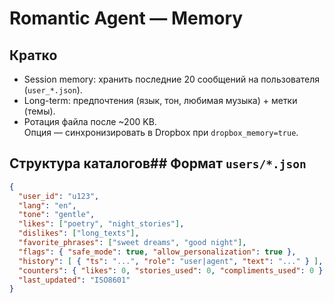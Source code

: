 # Romantic Agent — Memory

## Кратко
- Session memory: хранить последние 20 сообщений на пользователя (`user_*.json`).
- Long-term: предпочтения (язык, тон, любимая музыка) + метки (темы).
- Ротация файла после ~200 KB.  
  Опция — синхронизировать в Dropbox при `dropbox_memory=true`.

## Структура каталогов## Формат `users/*.json`
```json
{
  "user_id": "u123",
  "lang": "en",
  "tone": "gentle",
  "likes": ["poetry", "night_stories"],
  "dislikes": ["long_texts"],
  "favorite_phrases": ["sweet dreams", "good night"],
  "flags": { "safe_mode": true, "allow_personalization": true },
  "history": [ { "ts": "...", "role": "user|agent", "text": "..." } ],
  "counters": { "likes": 0, "stories_used": 0, "compliments_used": 0 },
  "last_updated": "ISO8601"
}